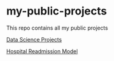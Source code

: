 # my-public-projects
This repo contains all my public projects

[Data Science Projects](data-science)

[Hospital Readmission Model](data-science/predict-hospital-readmission)
